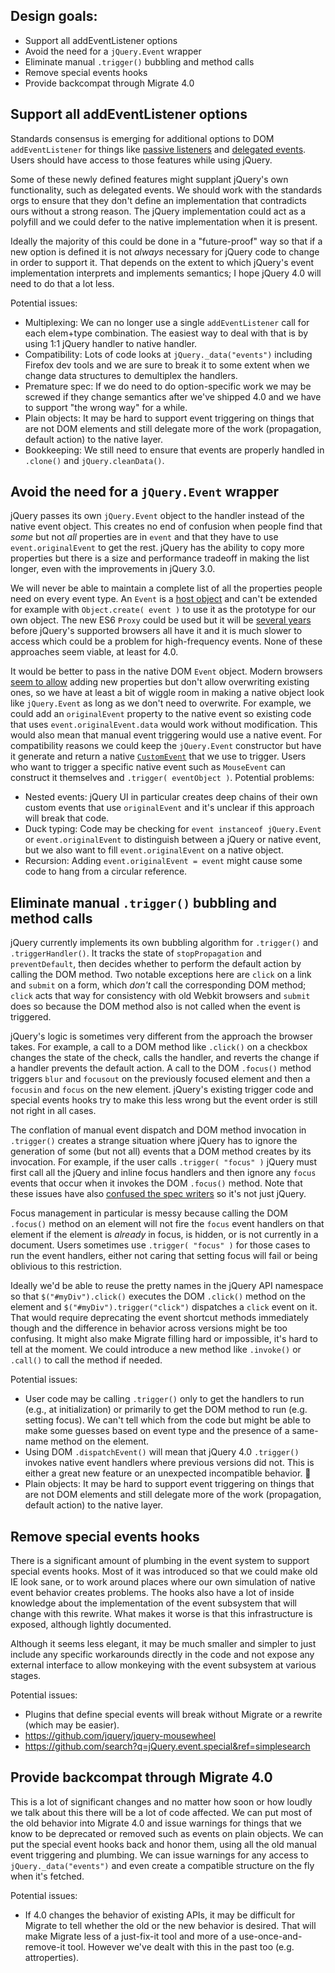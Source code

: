 ## Design goals:
* Support all addEventListener options
* Avoid the need for a `jQuery.Event` wrapper
* Eliminate manual `.trigger()` bubbling and method calls
* Remove special events hooks
* Provide backcompat through Migrate 4.0

## Support all addEventListener options
Standards consensus is emerging for additional options to DOM `addEventListener` for things like [passive listeners](https://github.com/jquery/jquery/issues/2871) and [delegated events](https://github.com/whatwg/dom/issues/215). Users should have access to those features while using jQuery.

Some of these newly defined features might supplant jQuery's own functionality, such as delegated events. We should work with the standards orgs to ensure that they don't define an implementation that contradicts ours without a strong reason. The jQuery implementation could act as a polyfill and we could defer to the native implementation when it is present. 

Ideally the majority of this could be done in a "future-proof" way so that if a new option is defined it is not *always* necessary for jQuery code to change in order to support it. That depends on the extent to which jQuery's event implementation interprets and implements semantics; I hope jQuery 4.0 will need to do that a lot less.

Potential issues:
* Multiplexing: We can no longer use a single `addEventListener` call for each elem+type combination. The easiest way to deal with that is by using 1:1 jQuery handler to native handler.
* Compatibility: Lots of code looks at `jQuery._data("events")` including Firefox dev tools and we are sure to break it to some extent when we change data structures to demultiplex the handlers.
* Premature spec: If we do need to do option-specific work we may be screwed if they change semantics after we've shipped 4.0 and we have to support "the wrong way" for a while.
* Plain objects: It may be hard to support event triggering on things that are not DOM elements and still delegate more of the work (propagation, default action) to the native layer.
* Bookkeeping: We still need to ensure that events are properly handled in `.clone()` and `jQuery.cleanData()`.

## Avoid the need for a `jQuery.Event` wrapper
jQuery passes its own `jQuery.Event` object to the handler instead of the native event object. This creates no end of confusion when people find that *some* but not *all* properties are in `event` and that they have to use `event.originalEvent` to get the rest. jQuery has the ability to copy more properties but there is a size and performance tradeoff in making the list longer, even with the improvements in jQuery 3.0.

We will never be able to maintain a complete list of all the properties people need on every event type. An `Event` is a [host object](http://es5.github.io/#x4.3.8) and can't be extended for example with `Object.create( event )` to use it as the prototype for our own object. The new ES6 `Proxy` could be used but it will be [several years](http://caniuse.com/#feat=proxy) before jQuery's supported browsers all have it and it is much slower to access which could be a problem for high-frequency events. None of these approaches seem viable, at least for 4.0.

It would be better to pass in the native DOM `Event` object. Modern browsers [seem to allow](http://jsbin.com/xepuyu/edit?html,js,console,output) adding new properties but don't allow overwriting existing ones, so we have at least a bit of wiggle room in making a native object look like `jQuery.Event` as long as we don't need to overwrite. For example, we could add an `originalEvent` property to the native event so existing code that uses `event.originalEvent.data` would work without modification.
This would also mean that manual event triggering would use a native event. For compatibility reasons we could keep the `jQuery.Event` constructor but have it generate and return a native [`CustomEvent`](http://caniuse.com/#feat=customevent) that we use to trigger. Users who want to trigger a specific native event such as `MouseEvent` can construct it themselves and `.trigger( eventObject )`. 
Potential problems:
* Nested events: jQuery UI in particular creates deep chains of their own custom events that use `originalEvent` and it's unclear if this approach will break that code.
* Duck typing: Code may be checking for `event instanceof jQuery.Event` or `event.originalEvent` to distinguish between a jQuery or native event, but we also want to fill `event.originalEvent` on a native object.
* Recursion: Adding `event.originalEvent = event` might cause some code to hang from a circular reference.

## Eliminate manual `.trigger()` bubbling and method calls
jQuery currently implements its own bubbling algorithm for `.trigger()` and `.triggerHandler()`. It tracks the state of `stopPropagation` and `preventDefault`, then decides whether to perform the default action by calling the DOM method. Two notable exceptions here are `click` on a link and `submit` on a form, which *don't* call the corresponding DOM method; `click` acts that way for consistency with old Webkit browsers and `submit` does so because the DOM method also is not called when the event is triggered.

jQuery's logic is sometimes very different from the approach the browser takes. For example, a call to a DOM method like `.click()` on a checkbox changes the state of the check, calls the handler, and reverts the change if a handler prevents the default action. A call to the DOM `.focus()` method triggers `blur` and `focusout` on the previously focused element and then a `focusin` and `focus` on the new element. jQuery's existing trigger code and special events hooks try to make this less wrong but the event order is still not right in all cases.

The conflation of manual event dispatch and DOM method invocation in `.trigger()` creates a strange situation where jQuery has to ignore the generation of some (but not all) events that a DOM method creates by its invocation. For example, if the user calls `.trigger( "focus" )` jQuery must first call all the jQuery and inline focus handlers and then ignore any `focus` events that occur when it invokes the DOM `.focus()` method. Note that these issues have also [confused the spec writers](https://www.w3.org/Bugs/Public/show_bug.cgi?id=12230) so it's not just jQuery.

Focus management in particular is messy because calling the DOM `.focus()` method on an element will not fire the `focus` event handlers on that element if the element is *already* in focus, is hidden, or is not currently in a document. Users sometimes use `.trigger( "focus" )` for those cases to run the event handlers, either not caring that setting focus will fail or being oblivious to this restriction.

Ideally we'd be able to reuse the pretty names in the jQuery API namespace so that `$("#myDiv").click()` executes the DOM `.click()` method on the element and `$("#myDiv").trigger("click")` dispatches a `click` event on it. That would require deprecating the event shortcut methods immediately though and the difference in behavior across versions might be too confusing. It might also make Migrate filling hard or impossible, it's hard to tell at the moment. We could introduce a new method like `.invoke()` or `.call()` to call the method if needed.

Potential issues:
* User code may be calling `.trigger()` only to get the handlers to run (e.g., at initialization) or primarily to get the DOM method to run (e.g. setting focus). We can't tell which from the code but might be able to make some guesses based on event type and the presence of a same-name method on the element.
* Using DOM `.dispatchEvent()` will mean that jQuery 4.0 `.trigger()` invokes native event handlers where previous versions did not. This is either a great new feature or an unexpected incompatible behavior. :imp:
* Plain objects: It may be hard to support event triggering on things that are not DOM elements and still delegate more of the work (propagation, default action) to the native layer.

## Remove special events hooks
There is a significant amount of plumbing in the event system to support special events hooks. Most of it was introduced so that we could make old IE look sane, or to work around places where our own simulation of native event behavior creates problems. The hooks also have a lot of inside knowledge about the implementation of the event subsystem that will change with this rewrite. What makes it worse is that this infrastructure is exposed, although lightly documented.

Although it seems less elegant, it may be much smaller and simpler to just include any specific workarounds directly in the code and not expose any external interface to allow monkeying with the event subsystem at various stages. 

Potential issues:
* Plugins that define special events will break without Migrate or a rewrite (which may be easier).
* https://github.com/jquery/jquery-mousewheel 
* https://github.com/search?q=jQuery.event.special&ref=simplesearch 

## Provide backcompat through Migrate 4.0
This is a lot of significant changes and no matter how soon or how loudly we talk about this there will be a lot of code affected. We can put most of the old behavior into Migrate 4.0 and issue warnings for things that we know to be deprecated or removed such as events on plain objects. We can put the special event hooks back and honor them, using all the old manual event triggering and plumbing. We can issue warnings for any access to `jQuery._data("events")` and even create a compatible structure on the fly when it's fetched.

Potential issues:
* If 4.0 changes the behavior of existing APIs, it may be difficult for Migrate to tell whether the old or the new behavior is desired. That will make Migrate less of a just-fix-it tool and more of a use-once-and-remove-it tool. However we've dealt with this in the past too (e.g. attroperties).


